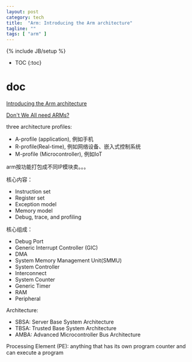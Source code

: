```yaml
---
layout: post
category: tech
title:  "Arm: Introducing the Arm architecture"
tagline: ""
tags: [ "arm" ] 
---
```

{% include JB/setup %}

* TOC
{:toc}

# doc

[Introducing the Arm architecture](https://developer.arm.com/architectures/learn-the-architecture/introducing-the-arm-architecture/single-page)

[Don't We All need ARMs?](https://www.cs.umd.edu/~meesh/cmsc411/website/proj01/arm/home.html)

three architecture profiles: 
- A-profile (application), 例如手机
- R-profile(Real-time), 例如网络设备、嵌入式控制系统
- M-profile (Microcontroller), 例如IoT

arm按功能打包成不同IP模块卖。。。

核心内容：
- Instruction set
- Register set
- Exception model
- Memory model
- Debug, trace, and profiling

核心组成：
- Debug Port
- Generic Interrupt Controller (GIC)
- DMA
- System Memory Management Unit(SMMU)
- System Controller
- Interconnect
- System Counter
- Generic Timer
- RAM
- Peripheral

Architecture:
- SBSA: Server Base System Architecture
- TBSA: Trusted Base System Architecture 
- AMBA: Advanced Microcontroller Bus Architecture

Processing Element (PE): anything that has its own program counter and can execute a program

